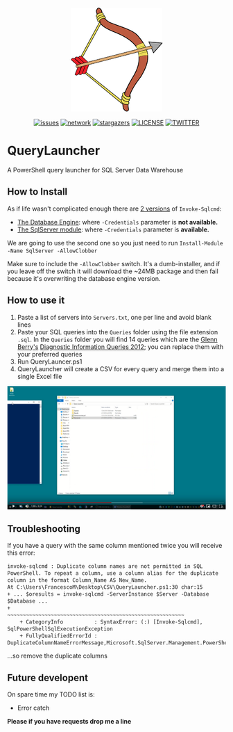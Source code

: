 <p align="center">
<img alt="Fantail" src="https://github.com/francesco1119/QueryLauncher/blob/master/index.png" />
<p align="center">
<a href="https://github.com/francesco1119/QueryLauncher/issues"><img alt="issues" src="https://img.shields.io/github/issues/francesco1119/QueryLauncher.svg"></a>
<a href="https://github.com/francesco1119/QueryLauncher/network"><img alt="network" src="https://img.shields.io/github/forks/francesco1119/QueryLauncher.svg"></a>
<a href="https://github.com/francesco1119/QueryLauncher/stargazers"><img alt="stargazers" src="https://img.shields.io/github/stars/francesco1119/QueryLauncher.svg"></a>
<a href="https://github.com/francesco1119/QueryLauncher/blob/master/LICENSE"><img alt="LICENSE" src="https://img.shields.io/github/license/francesco1119/QueryLauncher.svg"></a>
<a href="https://twitter.com/intent/tweet?text=Wow:&url=https%3A%2F%2Fgithub.com%2Ffrancesco1119%2FQueryLauncher"><img alt="TWITTER" src="https://img.shields.io/twitter/url/https/github.com/francesco1119/QueryLauncher.svg?style=social"></a>
</p>
</p>

# QueryLauncher
A PowerShell query launcher for SQL Server Data Warehouse


How to Install
------

As if life wasn't complicated enough there are [2 versions](https://stackoverflow.com/questions/51622424/powershell-invoke-sqlcmd-with-get-credential-doesnt-work) of `Invoke-Sqlcmd`:
- [The Database Engine](https://docs.microsoft.com/en-us/sql/database-engine/invoke-sqlcmd-cmdlet?view=sql-server-2014):  where `-Credentials` parameter is **not available.**
- [The SqlServer module](https://docs.microsoft.com/en-us/powershell/module/sqlserver/invoke-sqlcmd?view=sqlserver-ps): where `-Credentials` parameter is **available.**

We are going to use the second one so you just need to run `Install-Module -Name SqlServer -AllowClobber`

Make sure to include the `-AllowClobber` switch. It's a dumb-installer, and if you leave off the switch it will download the ~24MB package and then fail because it's overwriting the database engine version.

How to use it 
------

1) Paste a list of servers into `Servers.txt`, one per line and avoid blank lines
2) Paste your SQL queries into the `Queries` folder using the file extension `.sql`. In the `Queries` folder you will find 14 queries which are the [Glenn Berry's](https://sqlserverperformance.wordpress.com/2012/07/08/sql-server-2012-diagnostic-information-queries-july-2012/) [Diagnostic Information Queries 2012](https://github.com/ktaranov/sqlserver-kit/blob/master/Scripts/SQL%20Server%202012%20Diagnostic%20Information%20Queries.sql); you can replace them with your preferred queries
3) Run QueryLauncer.ps1
4) QueryLauncher will create a CSV for every query and merge them into a single Excel file

[![IMAGE ALT TEXT HERE](https://github.com/francesco1119/QueryLauncher/blob/master/YoutubeVideo.png?raw=true)](https://youtu.be/DzdFx4tpox8)

Troubleshooting
------

If you have a query with the same column mentioned twice you will receive this error:
```
invoke-sqlcmd : Duplicate column names are not permitted in SQL PowerShell. To repeat a column, use a column alias for the duplicate column in the format Column_Name AS New_Name.
At C:\Users\FrancescoM\Desktop\CSV\QueryLauncher.ps1:30 char:15
+ ... $oresults = invoke-sqlcmd -ServerInstance $Server -Database $Database ...
+                 ~~~~~~~~~~~~~~~~~~~~~~~~~~~~~~~~~~~~~~~~~~~~~~~~~~~~~~~~~
    + CategoryInfo          : SyntaxError: (:) [Invoke-Sqlcmd], SqlPowerShellSqlExecutionException
    + FullyQualifiedErrorId : DuplicateColumnNameErrorMessage,Microsoft.SqlServer.Management.PowerShell.GetScriptCommand
```
...so remove the duplicate columns

Future developent
------

On spare time my TODO list is:

* Error catch

**Please if you have requests drop me a line**
